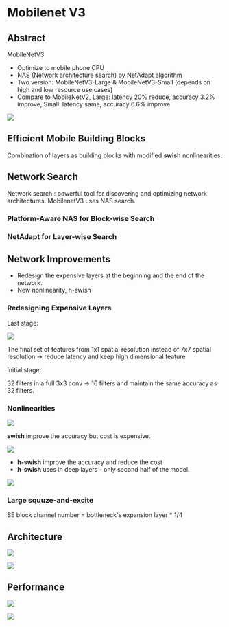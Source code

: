 # Mobilenet V3

## Abstract

MobileNetV3 
- Optimize to mobile phone CPU 
- NAS (Network architecture search) by NetAdapt algorithm
- Two version: MobileNetV3-Large & MobileNetV3-Small (depends on high and low resource use cases)
- Compare to MobileNetV2, Large: latency 20% reduce, accuracy 3.2% improve, Small: latency same, accuracy 6.6% improve

![](./img/mbnv3_1.png)

## Efficient Mobile Building Blocks

Combination of layers as building blocks with modified **swish** nonlinearities. 

## Network Search

Network search : powerful tool for discovering and optimizing network architectures. 
MobilenetV3 uses NAS search.

### Platform-Aware NAS for Block-wise Search

### NetAdapt for Layer-wise Search

## Network Improvements

- Redesign the expensive layers at the beginning and the end of the network.
- New nonlinearity, h-swish

### Redesigning Expensive Layers

Last stage:

![](./img/mbnv3_2.png)

The final set of features from 1x1 spatial resolution instead of 7x7 spatial resolution -> reduce latency and keep high dimensional feature

Initial stage: 

32 filters in a full 3x3 conv -> 16 filters and maintain the same accuracy as 32 filters.

### Nonlinearities

![](./img/mbnv3_3.png)

**swish** improve the accuracy but cost is expensive.

![](./img/mbnv3_4.png)

- **h-swish** improve the accuracy and reduce the cost
- **h-swish** uses in deep layers - only second half of the model. 

![](./img/mbnv3_5.png)

### Large squuze-and-excite

SE block channel number = bottleneck's expansion layer * 1/4

## Architecture

![](./img/mbnv3_6.png)

![](./img/mbnv3_7.png)

## Performance

![](./img/mbnv3_8.png)

![](./img/mbnv3_9.png)